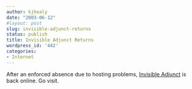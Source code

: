 ```yaml
---
author: kjhealy
date: "2003-06-12"
#layout: post
slug: invisible-adjunct-returns
status: publish
title: Invisible Adjunct Returns
wordpress_id: '442'
categories:
- Internet
---
```


After an enforced absence due to hosting problems, [Invisible Adjunct](http://www.invisibleadjunct.com/ "Invisible Adjunct") is back online. Go visit.
